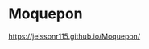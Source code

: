 # Moquepon

[ https://jeissonr115.github.io/Moquepon/ ](https://jeissonr115.github.io/Moquepon/ "site web")

